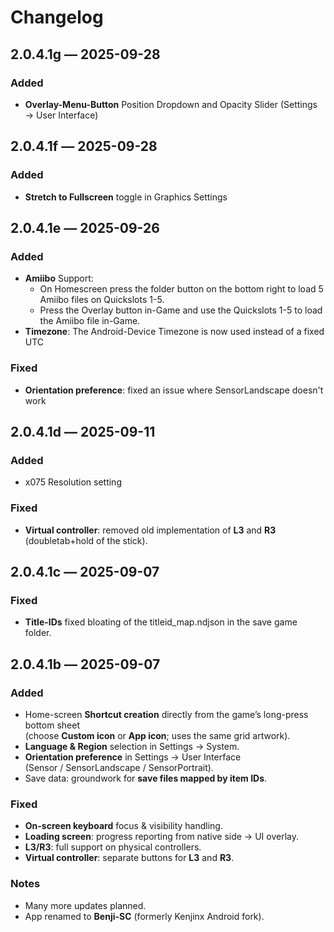 # Changelog

## 2.0.4.1g — 2025-09-28

### Added
- **Overlay-Menu-Button** Position Dropdown and Opacity Slider (Settings → User Interface)

## 2.0.4.1f — 2025-09-28

### Added
- **Stretch to Fullscreen** toggle in Graphics Settings

## 2.0.4.1e — 2025-09-26

### Added
- **Amiibo** Support:
    - On Homescreen press the folder button on the bottom right to load 5 Amiibo files on Quickslots 1-5.
    - Press the Overlay button in-Game and use the Quickslots 1-5 to load the Amiibo file in-Game.
- **Timezone**: The Android-Device Timezone is now used instead of a fixed UTC

### Fixed
- **Orientation preference**: fixed an issue where SensorLandscape doesn't work

## 2.0.4.1d — 2025-09-11

### Added
- x075 Resolution setting

### Fixed
- **Virtual controller**: removed old implementation of **L3** and **R3** (doubletab+hold of the stick).

## 2.0.4.1c — 2025-09-07

### Fixed
- **Title-IDs** fixed bloating of the titleid_map.ndjson in the save game folder.

## 2.0.4.1b — 2025-09-07

### Added
- Home-screen **Shortcut creation** directly from the game’s long-press bottom sheet  
  (choose **Custom icon** or **App icon**; uses the same grid artwork).
- **Language & Region** selection in Settings → System.
- **Orientation preference** in Settings → User Interface  
  (Sensor / SensorLandscape / SensorPortrait).
- Save data: groundwork for **save files mapped by item IDs**.

### Fixed
- **On-screen keyboard** focus & visibility handling.
- **Loading screen**: progress reporting from native side → UI overlay.
- **L3/R3**: full support on physical controllers.
- **Virtual controller**: separate buttons for **L3** and **R3**.

### Notes
- Many more updates planned.
- App renamed to **Benji-SC** (formerly Kenjinx Android fork).
